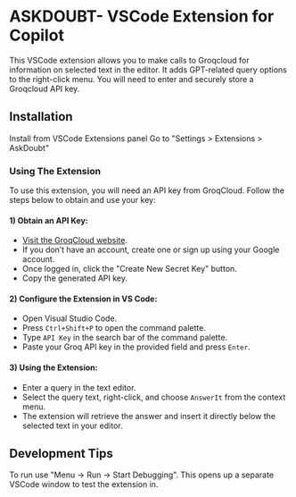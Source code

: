 # ASKDOUBT- VSCode Extension for Copilot

This VSCode extension allows you to make calls to Groqcloud for information on selected text in the editor. It adds GPT-related query options to the right-click menu. You will need to enter and securely store a Groqcloud API key.

## Installation

Install from VSCode Extensions panel 
  Go to "Settings > Extensions > AskDoubt"


### Using The Extension

To use this extension, you will need an API key from GroqCloud. Follow the steps below to obtain and use your key:

#### 1) Obtain an API Key:

* [Visit the GroqCloud website](https://console.groq.com/docs/quickstart).
* If you don’t have an account, create one or sign up using your Google account.
* Once logged in, click the "Create New Secret Key" button.
* Copy the generated API key.

#### 2) Configure the Extension in VS Code:

* Open Visual Studio Code.
* Press `Ctrl+Shift+P` to open the command palette.
* Type `API Key` in the search bar of the command palette.
* Paste your Groq API key in the provided field and press `Enter`.

#### 3) Using the Extension:

* Enter a query in the text editor.
* Select the query text, right-click, and choose `AnswerIt` from the context menu.
* The extension will retrieve the answer and insert it directly below the selected text in your editor.



## Development Tips

To run use "Menu -> Run -> Start Debugging". This opens up a separate VSCode window to test the extension in.



